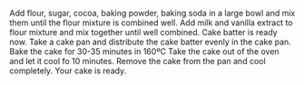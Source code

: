 Add flour, sugar, cocoa, baking powder, baking soda in a large bowl and mix them until the flour mixture is combined well.
Add milk and vanilla extract to flour mixture and mix together until well combined.
Cake batter is ready now.
Take a cake pan and distribute the cake batter evenly in the cake pan.
Bake the cake for 30-35 minutes in 160ºC
Take the cake out of the oven and let it cool fo 10 minutes.
Remove the cake from the pan and cool completely.
Your cake is ready.